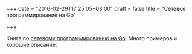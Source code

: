 +++
date = "2016-02-29T17:25:05+03:00"
draft = false
title = "Сетевое программирование на Go"

+++

<p>Книга по <a href="https://www.gitbook.com/book/jannewmarch/network-programming-with-go-golang-/details">сетевому программированию на Go</a>. Много примеров и хорошие описание.</p>


